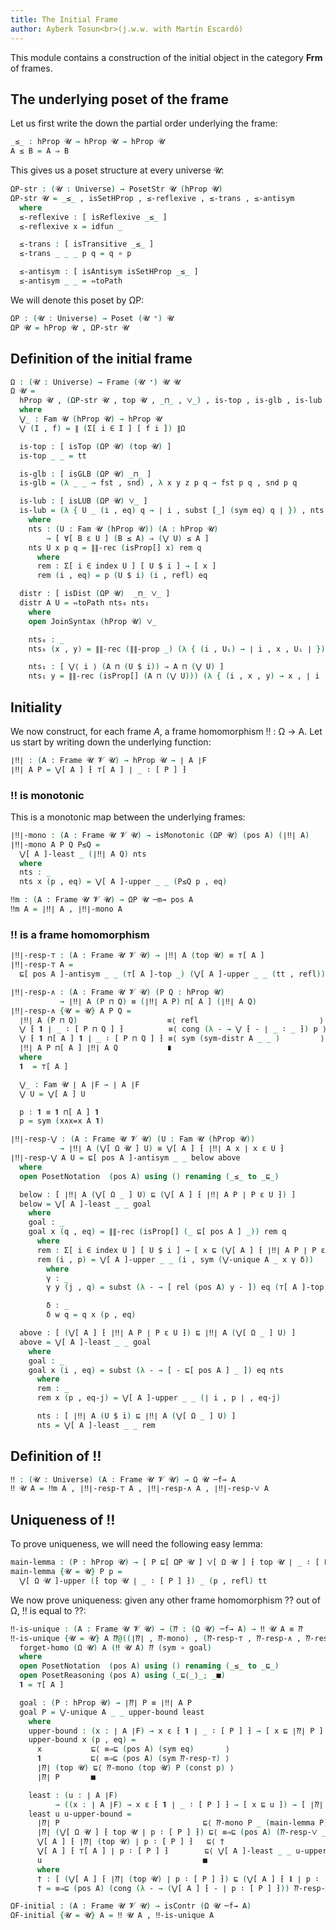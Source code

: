 ```yaml
---
title: The Initial Frame
author: Ayberk Tosun<br>(j.w.w. with Martín Escardó)
---
```


<!--
```agda
{-# OPTIONS --cubical --safe #-}

module Omega where

open import Basis
open import Cubical.Data.Sigma hiding (_∨_)
open import Cubical.Functions.Logic
open import Cubical.Foundations.Function
open import Poset
open import Frame
```
-->

This module contains a construction of the initial object in the category
**Frm** of frames.

## The underlying poset of the frame

Let us first write the down the partial order underlying the frame:

```agda
_≤_ : hProp 𝓤 → hProp 𝓤 → hProp 𝓤
A ≤ B = A ⇒ B
```

This gives us a poset structure at every universe 𝓤:

```agda
ΩP-str : (𝓤 : Universe) → PosetStr 𝓤 (hProp 𝓤)
ΩP-str 𝓤 = _≤_ , isSetHProp , ≤-reflexive , ≤-trans , ≤-antisym
  where
  ≤-reflexive : [ isReflexive _≤_ ]
  ≤-reflexive x = idfun _

  ≤-trans : [ isTransitive _≤_ ]
  ≤-trans _ _ _ p q = q ∘ p

  ≤-antisym : [ isAntisym isSetHProp _≤_ ]
  ≤-antisym _ _ = ⇔toPath
```

We will denote this poset by ΩP:

```agda
ΩP : (𝓤 : Universe) → Poset (𝓤 ⁺) 𝓤
ΩP 𝓤 = hProp 𝓤 , ΩP-str 𝓤
```

## Definition of the initial frame

```agda
Ω : (𝓤 : Universe) → Frame (𝓤 ⁺) 𝓤 𝓤
Ω 𝓤 =
  hProp 𝓤 , (ΩP-str 𝓤 , top 𝓤 , _⊓_ , ⋁_) , is-top , is-glb , is-lub , distr
  where
  ⋁_ : Fam 𝓤 (hProp 𝓤) → hProp 𝓤
  ⋁ (I , f) = ∥ (Σ[ i ∈ I ] [ f i ]) ∥Ω

  is-top : [ isTop (ΩP 𝓤) (top 𝓤) ]
  is-top _ _ = tt

  is-glb : [ isGLB (ΩP 𝓤) _⊓_ ]
  is-glb = (λ _ _ → fst , snd) , λ x y z p q → fst p q , snd p q

  is-lub : [ isLUB (ΩP 𝓤) ⋁_ ]
  is-lub = (λ { U _ (i , eq) q → ∣ i , subst [_] (sym eq) q ∣ }) , nts
    where
    nts : (U : Fam 𝓤 (hProp 𝓤)) (A : hProp 𝓤)
        → [ ∀[ B ε U ] (B ≤ A) ⇒ (⋁ U) ≤ A ]
    nts U x p q = ∥∥-rec (isProp[] x) rem q
      where
      rem : Σ[ i ∈ index U ] [ U $ i ] → [ x ]
      rem (i , eq) = p (U $ i) (i , refl) eq

  distr : [ isDist (ΩP 𝓤)  _⊓_ ⋁_ ]
  distr A U = ⇔toPath nts₀ nts₁
    where
    open JoinSyntax (hProp 𝓤) ⋁_

    nts₀ : _
    nts₀ (x , y) = ∥∥-rec (∥∥-prop _) (λ { (i , Uᵢ) → ∣ i , x , Uᵢ ∣ }) y

    nts₁ : [ ⋁⟨ i ⟩ (A ⊓ (U $ i)) ⇒ A ⊓ (⋁ U) ]
    nts₁ y = ∥∥-rec (isProp[] (A ⊓ (⋁ U))) (λ { (i , x , y) → x , ∣ i , y ∣ }) y
```

## Initiality

We now construct, for each frame $A$, a frame homomorphism ‼ : Ω → A. Let us
start by writing down the underlying function:

```agda
∣‼∣ : (A : Frame 𝓤 𝓥 𝓤) → hProp 𝓤 → ∣ A ∣F
∣‼∣ A P = ⋁[ A ] ⁅ ⊤[ A ] ∣ _ ∶ [ P ] ⁆
```

### ‼ is monotonic

This is a monotonic map between the underlying frames:

```agda
∣‼∣-mono : (A : Frame 𝓤 𝓥 𝓤) → isMonotonic (ΩP 𝓤) (pos A) (∣‼∣ A)
∣‼∣-mono A P Q P≤Q =
  ⋁[ A ]-least _ (∣‼∣ A Q) nts
  where
  nts : _
  nts x (p , eq) = ⋁[ A ]-upper _ _ (P≤Q p , eq)
```

```agda
‼m : (A : Frame 𝓤 𝓥 𝓤) → ΩP 𝓤 ─m→ pos A
‼m A = ∣‼∣ A , ∣‼∣-mono A
```

### ‼ is a frame homomorphism

```agda
∣‼∣-resp-⊤ : (A : Frame 𝓤 𝓥 𝓤) → ∣‼∣ A (top 𝓤) ≡ ⊤[ A ]
∣‼∣-resp-⊤ A =
  ⊑[ pos A ]-antisym _ _ (⊤[ A ]-top _) (⋁[ A ]-upper _ _ (tt , refl))
```

```agda
∣‼∣-resp-∧ : (A : Frame 𝓤 𝓥 𝓤) (P Q : hProp 𝓤)
           → ∣‼∣ A (P ⊓ Q) ≡ (∣‼∣ A P) ⊓[ A ] (∣‼∣ A Q)
∣‼∣-resp-∧ {𝓤 = 𝓤} A P Q =
  ∣‼∣ A (P ⊓ Q)                    ≡⟨ refl                           ⟩
  ⋁ ⁅ 𝟏 ∣ _ ∶ [ P ⊓ Q ] ⁆          ≡⟨ cong (λ - → ⋁ ⁅ - ∣ _ ∶ _ ⁆) p ⟩
  ⋁ ⁅ 𝟏 ⊓[ A ] 𝟏 ∣ _ ∶ [ P ⊓ Q ] ⁆ ≡⟨ sym (sym-distr A _ _ )         ⟩
  ∣‼∣ A P ⊓[ A ] ∣‼∣ A Q           ∎
  where
  𝟏  = ⊤[ A ]

  ⋁_ : Fam 𝓤 ∣ A ∣F → ∣ A ∣F
  ⋁ U = ⋁[ A ] U

  p : 𝟏 ≡ 𝟏 ⊓[ A ] 𝟏
  p = sym (x∧x=x A 𝟏)
```

```agda
∣‼∣-resp-⋁ : (A : Frame 𝓤 𝓥 𝓤) (U : Fam 𝓤 (hProp 𝓤))
           → ∣‼∣ A (⋁[ Ω 𝓤 ] U) ≡ ⋁[ A ] ⁅ ∣‼∣ A x ∣ x ε U ⁆
∣‼∣-resp-⋁ A U = ⊑[ pos A ]-antisym _ _ below above
  where
  open PosetNotation  (pos A) using () renaming (_≤_ to _⊑_)

  below : [ ∣‼∣ A (⋁[ Ω _ ] U) ⊑ (⋁[ A ] ⁅ ∣‼∣ A P ∣ P ε U ⁆) ]
  below = ⋁[ A ]-least _ _ goal  
    where
    goal : _
    goal x (q , eq) = ∥∥-rec (isProp[] (_ ⊑[ pos A ] _)) rem q
      where
      rem : Σ[ i ∈ index U ] [ U $ i ] → [ x ⊑ (⋁[ A ] ⁅ ∣‼∣ A P ∣ P ε U ⁆) ]
      rem (i , p) = ⋁[ A ]-upper _ _ (i , sym (⋁-unique A _ x γ δ))
        where
        γ : _
        γ y (j , q) = subst (λ - → [ rel (pos A) y - ]) eq (⊤[ A ]-top y)

        δ : _
        δ w q = q x (p , eq)

  above : [ (⋁[ A ] ⁅ ∣‼∣ A P ∣ P ε U ⁆) ⊑ ∣‼∣ A (⋁[ Ω _ ] U) ]
  above = ⋁[ A ]-least _ _ goal 
    where
    goal : _
    goal x (i , eq) = subst (λ - → [ - ⊑[ pos A ] _ ]) eq nts
      where
      rem : _
      rem x (p , eq-j) = ⋁[ A ]-upper _ _ (∣ i , p ∣ , eq-j)

      nts : [ ∣‼∣ A (U $ i) ⊑ ∣‼∣ A (⋁[ Ω _ ] U) ]
      nts = ⋁[ A ]-least _ _ rem
```

## Definition of ‼

```agda
‼ : (𝓤 : Universe) (A : Frame 𝓤 𝓥 𝓤) → Ω 𝓤 ─f→ A
‼ 𝓤 A = ‼m A , ∣‼∣-resp-⊤ A , ∣‼∣-resp-∧ A , ∣‼∣-resp-⋁ A
```

## Uniqueness of ‼

To prove uniqueness, we will need the following easy lemma:

```agda
main-lemma : (P : hProp 𝓤) → [ P ⊑[ ΩP 𝓤 ] ⋁[ Ω 𝓤 ] ⁅ top 𝓤 ∣ _ ∶ [ P ] ⁆ ]
main-lemma {𝓤 = 𝓤} P p =
  ⋁[ Ω 𝓤 ]-upper (⁅ top 𝓤 ∣ _ ∶ [ P ] ⁆) _ (p , refl) tt
```

We now prove uniqueness: given any other frame homomorphism ⁇ out of Ω, ‼ is
equal to ⁇:

```agda
‼-is-unique : (A : Frame 𝓤 𝓥 𝓤) → (⁇ : (Ω 𝓤) ─f→ A) → ‼ 𝓤 A ≡ ⁇
‼-is-unique {𝓤 = 𝓤} A ⁇@((∣⁇∣ , ⁇-mono) , (⁇-resp-⊤ , ⁇-resp-∧ , ⁇-resp-⋁)) =
  forget-homo (Ω 𝓤) A (‼ 𝓤 A) ⁇ (sym ∘ goal)
  where
  open PosetNotation  (pos A) using () renaming (_≤_ to _⊑_)
  open PosetReasoning (pos A) using (_⊑⟨_⟩_; _■)
  𝟏 = ⊤[ A ]

  goal : (P : hProp 𝓤) → ∣⁇∣ P ≡ ∣‼∣ A P
  goal P = ⋁-unique A _ _ upper-bound least
    where
    upper-bound : (x : ∣ A ∣F) → x ε ⁅ 𝟏 ∣ _ ∶ [ P ] ⁆ → [ x ⊑ ∣⁇∣ P ]
    upper-bound x (p , eq) =
      x           ⊑⟨ ≡⇒⊑ (pos A) (sym eq)       ⟩
      𝟏           ⊑⟨ ≡⇒⊑ (pos A) (sym ⁇-resp-⊤) ⟩
      ∣⁇∣ (top 𝓤) ⊑⟨ ⁇-mono (top 𝓤) P (const p) ⟩
      ∣⁇∣ P       ■

    least : (u : ∣ A ∣F)
          → ((x : ∣ A ∣F) → x ε ⁅ 𝟏 ∣ _ ∶ [ P ] ⁆ → [ x ⊑ u ]) → [ ∣⁇∣ P ⊑ u ]
    least u u-upper-bound =
      ∣⁇∣ P                                ⊑⟨ ⁇-mono P _ (main-lemma P)      ⟩
      ∣⁇∣ (⋁[ Ω 𝓤 ] ⁅ top 𝓤 ∣ p ∶ [ P ] ⁆) ⊑⟨ ≡⇒⊑ (pos A) (⁇-resp-⋁ _)       ⟩
      ⋁[ A ] ⁅ ∣⁇∣ (top 𝓤) ∣ p ∶ [ P ] ⁆   ⊑⟨ †                              ⟩
      ⋁[ A ] ⁅ ⊤[ A ] ∣ p ∶ [ P ] ⁆        ⊑⟨ ⋁[ A ]-least _ _ u-upper-bound ⟩
      u                                    ■
      where
      † : [ (⋁[ A ] ⁅ ∣⁇∣ (top 𝓤) ∣ p ∶ [ P ] ⁆) ⊑ (⋁[ A ] ⁅ 𝟏 ∣ p ∶ [ P ] ⁆) ]
      † = ≡⇒⊑ (pos A) (cong (λ - → (⋁[ A ] ⁅ - ∣ p ∶ [ P ] ⁆)) ⁇-resp-⊤)
```

```agda
ΩF-initial : (A : Frame 𝓤 𝓥 𝓤) → isContr (Ω 𝓤 ─f→ A)
ΩF-initial {𝓤 = 𝓤} A = ‼ 𝓤 A , ‼-is-unique A
```
